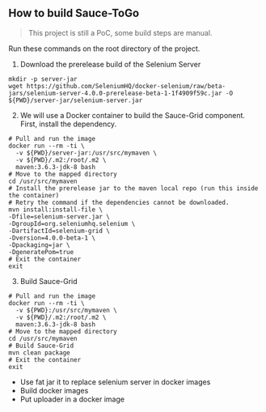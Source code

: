 ## How to build Sauce-ToGo
> This project is still a PoC, some build steps are manual.

Run these commands on the root directory of the project.

1. Download the prerelease build of the Selenium Server
```shell script
mkdir -p server-jar
wget https://github.com/SeleniumHQ/docker-selenium/raw/beta-jars/selenium-server-4.0.0-prerelease-beta-1-1f4909f59c.jar -O ${PWD}/server-jar/selenium-server.jar
``` 

2. We will use a Docker container to build the Sauce-Grid component. First, install the dependency. 

```shell script
# Pull and run the image
docker run --rm -ti \
  -v ${PWD}/server-jar:/usr/src/mymaven \
  -v ${PWD}/.m2:/root/.m2 \
  maven:3.6.3-jdk-8 bash
# Move to the mapped directory
cd /usr/src/mymaven
# Install the prerelease jar to the maven local repo (run this inside the container)
# Retry the command if the dependencies cannot be downloaded.
mvn install:install-file \
-Dfile=selenium-server.jar \
-DgroupId=org.seleniumhq.selenium \
-DartifactId=selenium-grid \
-Dversion=4.0.0-beta-1 \
-Dpackaging=jar \
-DgeneratePom=true
# Exit the container
exit
``` 

3. Build Sauce-Grid

```shell script
# Pull and run the image
docker run --rm -ti \
  -v ${PWD}:/usr/src/mymaven \
  -v ${PWD}/.m2:/root/.m2 \
  maven:3.6.3-jdk-8 bash
# Move to the mapped directory
cd /usr/src/mymaven
# Build Sauce-Grid
mvn clean package
# Exit the container
exit
```

- Use fat jar it to replace selenium server in docker images
- Build docker images
- Put uploader in a docker image
